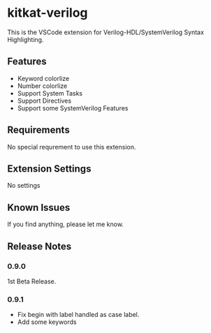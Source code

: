 # kitkat-verilog

This is the VSCode extension for Verilog-HDL/SystemVerilog Syntax Highlighting.

## Features

* Keyword colorlize
* Number colorlize
* Support System Tasks
* Support Directives
* Support some SystemVerilog Features


## Requirements

No special requrement to use this extension.


## Extension Settings

No settings


## Known Issues

If you find anything, please let me know.


## Release Notes

### 0.9.0

1st Beta Release.

### 0.9.1

* Fix begin with label handled as case label.
* Add some keywords



